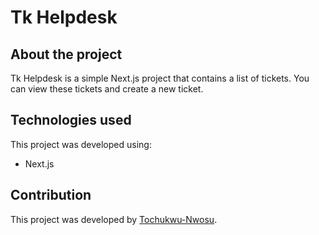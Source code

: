 # Tk Helpdesk

## About the project
Tk Helpdesk is a simple Next.js project that contains a list of tickets. You can view these tickets and create a new ticket.

## Technologies used
This project was developed using:
- Next.js

## Contribution
This project was developed by [Tochukwu-Nwosu](https://github.com/Tochukwu-Nwosu).
